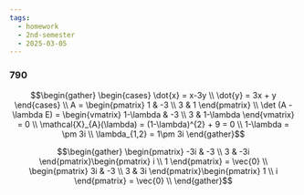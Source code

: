 ```yaml
---
tags:
  - homework
  - 2nd-semester
  - 2025-03-05
---
```


### 790

$$\begin{gather}
\begin{cases}
\dot{x} = x-3y \\
\dot{y} = 3x + y
\end{cases} \\
A = \begin{pmatrix}
1 & -3 \\
3 & 1
\end{pmatrix} \\
\det (A - \lambda E) = \begin{vmatrix}
1-\lambda & -3 \\
3 & 1-\lambda
\end{vmatrix} = 0 \\
\mathcal{X}_{A}(\lambda) = (1-\lambda)^{2} + 9 = 0 \\
1-\lambda = \pm 3i \\
\lambda_{1,2} = 1\pm 3i
\end{gather}$$

$$\begin{gather}
\begin{pmatrix}
-3i & -3 \\
3 & -3i
\end{pmatrix}\begin{pmatrix}
i \\
1
\end{pmatrix} = \vec{0} \\
\begin{pmatrix}
3i & -3 \\
3 & 3i
\end{pmatrix}\begin{pmatrix}
1 \\
i
\end{pmatrix} = \vec{0} \\
\end{gather}$$